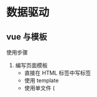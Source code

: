 # 数据驱动

## vue 与模板
使用步骤
1. 编写页面模板
    - 直接在 HTML 标签中写标签
    - 使用 template
    - 使用单文件 (<template/>)
2. 创建 vue 的实例
    - 在 vue 的构造函数中提供： data, methods, computed, watcher, props,...
3. 将 vue 挂载到页面中 (mount)

## 数据驱动模型
vue 的执行流程

1. 获得模板： 模板中有 "坑"
2. 利用 vue 构造函数中所提供的数据来 "填坑", 得到可以在页面中显示的 "标签了"
3. 将标签替换页面中原来有坑的标签

vue 利用我们提供的数据和页面中的模板生成了一个新的 HTML 标签( node 元素),替换到了页面中放置模板的位置

## 简单的模板渲染

## 虚拟 DOM

1. 将真正的 DOM 转化为虚拟 DOM
2. 将虚拟 DOM 转化为真正的 DOM